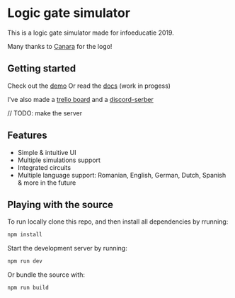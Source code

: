 # Logic gate simulator

This is a logic gate simulator made for infoeducatie 2019.

Many thanks to [Canara](http://canana.xyz/) for the logo!

## Getting started

Check out the [demo](https://mateiadrielrafael.github.io/logicGateSimulator/)
Or read the [docs](./docs/main.md) (work in progess)

I've also made a [trello board](https://trello.com/b/LW3XSnGN/logic-gate-simulator) and a [discord-serber]()

// TODO: make the server

## Features

-   Simple & intuitive UI
-   Multiple simulations support
-   Integrated circuits
-   Multiple language support: Romanian, English, German, Dutch, Spanish & more in the future

## Playing with the source

To run locally clone this repo, and then install all dependencies by rrunning:

```sh
npm install
```

Start the development server by running:

```sh
npm run dev
```

Or bundle the source with:

```sh
npm run build
```
